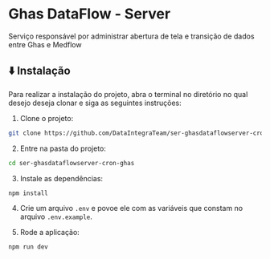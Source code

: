 # Ghas DataFlow - Server
Serviço responsável por administrar abertura de tela e transição de dados entre Ghas e Medflow

## :arrow_down: Instalação
Para realizar a instalação do projeto, abra o terminal no diretório no qual desejo deseja clonar e siga as seguintes instruções:

1. Clone o projeto:
```bash
git clone https://github.com/DataIntegraTeam/ser-ghasdataflowserver-cron-ghas.git
```

2. Entre na pasta do projeto:
```bash
cd ser-ghasdataflowserver-cron-ghas
```

3. Instale as dependências:
```bash
npm install
```

4. Crie um arquivo `.env` e povoe ele com as variáveis que constam no arquivo `.env.example`.

5. Rode a aplicação:
```bash
npm run dev
```
